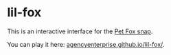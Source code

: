 # lil-fox

This is an interactive interface for the [Pet Fox snap](https://github.com/agencyenterprise/pet-fox). 

You can play it here: [agencyenterprise.github.io/lil-fox/](https://agencyenterprise.github.io/lil-fox/). 
